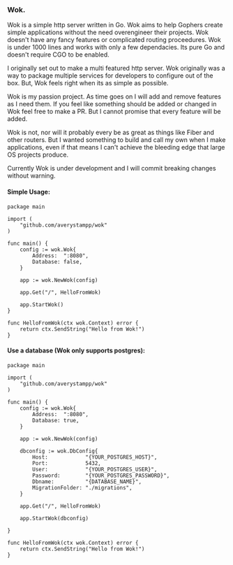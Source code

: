 ### Wok.

Wok is a simple http server written in Go. Wok aims to help Gophers create simple applications without
the need overengineer their projects. Wok doesn't have any fancy features or complicated routing proceedures. Wok is under 1000 lines and works with only a few dependacies. Its pure Go and doesn't require CGO to be enabled.

I originally set out to make a multi featured http server. Wok originally was a way to package multiple 
services for developers to configure out of the box. But, Wok feels right when its as simple as possible.

Wok is my passion project. As time goes on I will add and remove features as I need them. If you feel
like something should be added or changed in Wok feel free to make a PR. But I cannot promise that every feature
will be added.

Wok is not, nor will it probably every be as great as things like Fiber and other routers. But I wanted something
to build and call my own when I make applications, even if that means I can't achieve the bleeding edge that large OS projects produce.

Currently Wok is under development and I will commit breaking changes without warning.

#### Simple Usage:
```
package main

import (
	"github.com/averystampp/wok"
)

func main() {
	config := wok.Wok{
		Address:  ":8080",
		Database: false,
	}

	app := wok.NewWok(config)
	
	app.Get("/", HelloFromWok)

	app.StartWok()
}

func HelloFromWok(ctx wok.Context) error {
	return ctx.SendString("Hello from Wok!")
}

```

#### Use a database (Wok only supports postgres):
```
package main

import (
	"github.com/averystampp/wok"
)

func main() {
	config := wok.Wok{
		Address:  ":8080",
		Database: true,
	}

	app := wok.NewWok(config)
	
	dbconfig := wok.DbConfig{
		Host:            "{YOUR_POSTGRES_HOST}",
		Port:            5432,
		User:            "{YOUR_POSTGRES_USER}",
		Password:        "{YOUR_POSTGRES_PASSWORD}",
		Dbname:          "{DATABASE_NAME}",
		MigrationFolder: "./migrations",
	}

	app.Get("/", HelloFromWok)

	app.StartWok(dbconfig)

}

func HelloFromWok(ctx wok.Context) error {
	return ctx.SendString("Hello from Wok!")
}
```